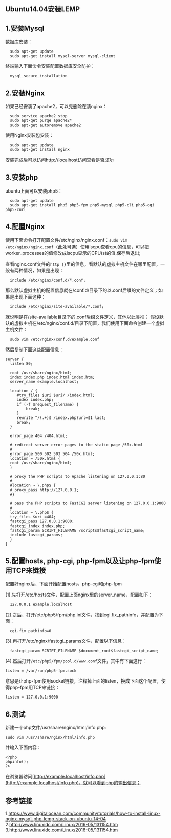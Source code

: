 ## Ubuntu14.04安装LEMP

1.安装Mysql
----

数据库安装：
```
  sudo apt-get update
  sudo apt-get install mysql-server mysql-client
```
终端输入下面命令安装配置数据库安全防护：
```
  mysql_secure_installation
```

2.安装Nginx
----

如果已经安装了apache2，可以先删除在装nginx：
```
  sudo service apache2 stop
  sudo apt-get purge apache2*
  sudo apt-get autoremove apache2
```

使用Nginx安装包安装：
```
  sudo apt-get update
  sudo apt-get install nginx
```
安装完成后可以访问http://localhost访问查看是否成功

3.安装php
----

ubuntu上面可以安装php5：
```
  sudo apt-get update
  sudo apt-get install php5 php5-fpm php5-mysql php5-cli php5-cgi php5-curl
```

4.配置Nginx
----

使用下面命令打开配置文件/etc/nginx/nginx.conf：`sudo vim /etc/nginx/nginx.conf`（此处可选）使用lscpu查看cpu的信息，可以把worker_processes的值修改成lscpu显示的CPU(s)的值,保存后退出;

查看nginx.conf文件的`http {}`里的信息，看默认的虚拟主机文件在哪里配置，一般有两种情况，如果是出现：
```
  include /etc/nginx/conf.d/*.conf;
```
那么默认虚拟主机的配置信息就在/conf.d/目录下的以.conf后缀的文件定义；如果是出现下面这种：
```
  include /etc/nginx/site-available/*.conf;
```
就说明是在/site-available目录下的.conf后缀文件定义，其他以此类推；
假设默认的虚拟主机在/etc/nginx/conf.d/目录下配置，我们使用下面命令创建一个虚拟主机文件：
```
  sudo vim /etc/nginx/conf.d/example.conf
```
然后复制下面这些配置信息：
```
server {
  listen 80;

  root /usr/share/nginx/html;
  index index.php index.html index.htm;
  server_name example.localhost;

  location / {
     #try_files $uri $uri/ /index.html;
     index index.php;
     if (-f $request_filename) {
         break;
     }
     rewrite ^/(.+)$ /index.php?url=$1 last;
     break;
  }

  error_page 404 /404.html;

  # redirect server error pages to the static page /50x.html
  #
  error_page 500 502 503 504 /50x.html;
  location = /50x.html {
  root /usr/share/nginx/html;
  }

  # proxy the PHP scripts to Apache listening on 127.0.0.1:80
  #
  #location ~ \.php$ {
  # proxy_pass http://127.0.0.1;
  #}

  # pass the PHP scripts to FastCGI server listening on 127.0.0.1:9000
  #
  location ~ \.php$ {
  try_files $uri =404;
  fastcgi_pass 127.0.0.1:9000;
  fastcgi_index index.php;
  fastcgi_param SCRIPT_FILENAME /scripts$fastcgi_script_name;
  include fastcgi_params;
  }
}
```

5.配置hosts, php-cgi, php-fpm以及让php-fpm使用TCP来链接
----

配置好nginx后，下面开始配置hosts，php-cgi和php-fpm

(1).先打开/etc/hosts文件，配置上面nginx里的server_name，配置如下：
```
  127.0.0.1 example.localhost
```
(2).之后，打开/etc/php5/fpm/php.ini文件，找到cgi.fix_pathinfo，并配置为下面：
```
  cgi.fix_pathinfo=0
```
(3).再打开/etc/nginx/fastcgi_params文件，配置以下信息：
```
  fastcgi_param SCRIPT_FILENAME $document_root$fastcgi_script_name;
```
(4).然后打开`/etc/php5/fpm/pool.d/www.conf`文件，其中有下面这行：
```
listen = /var/run/php5-fpm.sock
```
意思是让php-fpm使用socket链接，注释掉上面的listen，换成下面这个配置，使得php-fpm用TCP来链接：
```
listen = 127.0.0.1:9000
```

6.测试
----

新建一个php文件/usr/share/nginx/html/info.php:
```
sudo vim /usr/share/nginx/html/info.php
```
并输入下面内容：
```
<?php
phpinfo();
?>
```
在浏览器访问[http://example.localhost/info.php](http://example.localhost/info.php)，就可以看到php的输出信息；

参考链接
----

1.https://www.digitalocean.com/community/tutorials/how-to-install-linux-nginx-mysql-php-lemp-stack-on-ubuntu-14-04​
2.http://www.linuxidc.com/Linux/2016-05/131154.htm​
3.http://www.linuxidc.com/Linux/2016-05/131154.htm